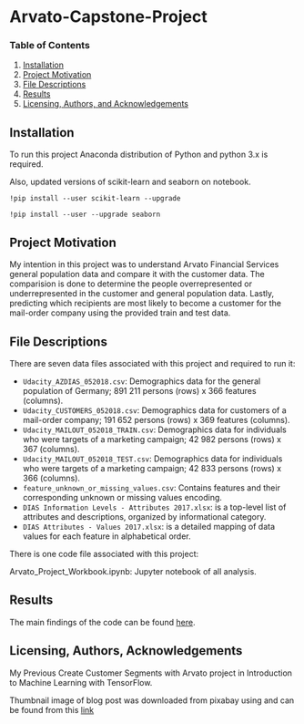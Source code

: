 # Arvato-Capstone-Project


### Table of Contents

1. [Installation](#installation)
2. [Project Motivation](#motivation)
3. [File Descriptions](#files)
4. [Results](#results)
5. [Licensing, Authors, and Acknowledgements](#licensing)

## Installation <a name="installation"></a>

 To run this project Anaconda distribution of Python and python 3.x is required.

 Also, updated versions of scikit-learn and seaborn on notebook.

```
!pip install --user scikit-learn --upgrade

!pip install --user --upgrade seaborn

```

## Project Motivation <a name="motivation"></a>

My intention in this project was to understand Arvato Financial Services general population data and compare it with the customer data. The comparision is done to determine the people overrepresented or underrepresented in the customer and general population data. Lastly, predicting which recipients are most likely to become a customer for the mail-order company using the provided train and test data.

## File Descriptions <a name="files"></a>

There are seven data files associated with this project and required to run it:

- `Udacity_AZDIAS_052018.csv`: Demographics data for the general population of Germany; 891 211 persons (rows) x 366 features (columns).
- `Udacity_CUSTOMERS_052018.csv`: Demographics data for customers of a mail-order company; 191 652 persons (rows) x 369 features (columns).
- `Udacity_MAILOUT_052018_TRAIN.csv`: Demographics data for individuals who were targets of a marketing campaign; 42 982 persons (rows) x 367 (columns).
- `Udacity_MAILOUT_052018_TEST.csv`: Demographics data for individuals who were targets of a marketing campaign; 42 833 persons (rows) x 366 (columns).
- `feature_unknown_or_missing_values.csv`: Contains features and their corresponding unknown or missing values encoding. 
- `DIAS Information Levels - Attributes 2017.xlsx`: is a top-level list of attributes and descriptions, organized by informational category.
- `DIAS Attributes - Values 2017.xlsx`: is a detailed mapping of data values for each feature in alphabetical order. 

There is one code file associated with this project:

Arvato_Project_Workbook.ipynb: Jupyter notebook of all analysis.

## Results <a name="results"></a>

The main findings of the code can be found [here](https://medium.com/@charlesobinet7/ac0235432a39).

## Licensing, Authors, Acknowledgements <a name="licensing"></a>

My Previous Create Customer Segments with Arvato project in Introduction to Machine Learning with TensorFlow.

Thumbnail image of blog post was downloaded from pixabay using and can be found from this [link](https://www.istockphoto.com/en/photo/marketing-segmentation-geographic-demographic-income-and-generation-concept-gm1207733981-348819134?phrase=customer+segmentation)